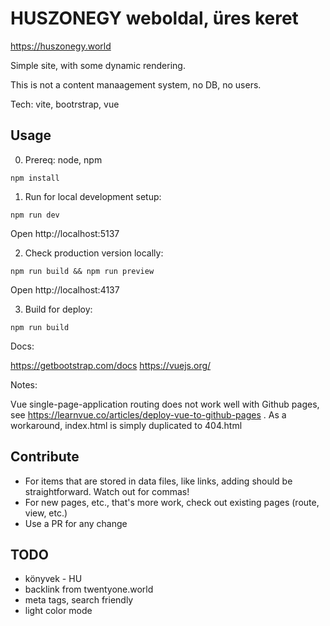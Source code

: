 # HUSZONEGY weboldal, üres keret

https://huszonegy.world

Simple site, with some dynamic rendering.

This is not a content manaagement system, no DB, no users.

Tech: vite, bootrstrap, vue

## Usage

0. Prereq: node, npm

```
npm install
```

1. Run for local development setup:
```
npm run dev
```
Open http://localhost:5137

2. Check production version locally:
```
npm run build && npm run preview
```
Open http://localhost:4137

3. Build for deploy:
```
npm run build
```

Docs:

https://getbootstrap.com/docs
https://vuejs.org/

Notes:

Vue single-page-application routing does not work well with Github pages, see https://learnvue.co/articles/deploy-vue-to-github-pages .
As a workaround, index.html is simply duplicated to 404.html


## Contribute

- For items that are stored in data files, like links, adding should be straightforward. Watch out for commas!
- For new pages, etc., that's more work, check out existing pages (route, view, etc.)
- Use a PR for any change


## TODO

- könyvek - HU
- backlink from twentyone.world
- meta tags, search friendly
- light color mode
